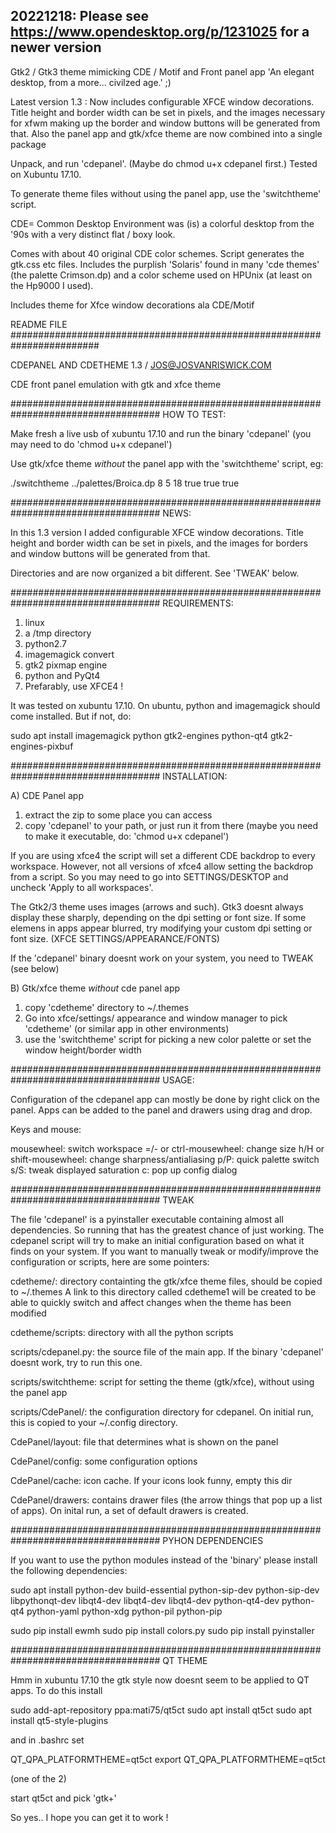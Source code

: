 20221218: Please see https://www.opendesktop.org/p/1231025 for a newer version
--------------------------------------------------------------------------------------------------


Gtk2 / Gtk3 theme mimicking CDE / Motif and Front panel app
'An elegant desktop, from a more... civilzed age.' ;)

Latest version 1.3 : Now includes configurable XFCE window decorations. Title height and border width can be set in pixels, and the images necessary for xfwm making up the border and window buttons will be generated from that. Also the panel app and gtk/xfce theme are now combined into a single package

Unpack, and run 'cdepanel'. (Maybe do chmod u+x cdepanel first.)
Tested on Xubuntu 17.10.

To generate theme files without using the panel app, use the 'switchtheme' script.



CDE= Common Desktop Environment was (is) a colorful desktop from the '90s with a very distinct flat / boxy look.

Comes with about 40 original CDE color schemes. Script generates the gtk.css etc files. Includes the purplish 'Solaris' found in many 'cde themes' (the palette Crimson.dp) and a color scheme used on HPUnix (at least on the Hp9000 I used).

Includes theme for Xfce window decorations ala CDE/Motif



README FILE ########################################################################

CDEPANEL AND CDETHEME 1.3 / JOS@JOSVANRISWICK.COM

CDE front panel emulation with gtk and xfce theme

###################################################################################
HOW TO TEST:

Make fresh a live usb of xubuntu 17.10 and run the binary 'cdepanel'
(you may need to do 'chmod u+x cdepanel')

Use gtk/xfce theme *without* the panel app with the 'switchtheme' script, eg:

./switchtheme ../palettes/Broica.dp 8 5 18 true true true

###################################################################################
NEWS:

In this 1.3 version I added configurable XFCE window decorations. Title height
and border width can be set in pixels, and the images for borders and window
buttons will be generated from that.

Directories and are now organized a bit different. See 'TWEAK' below.

###################################################################################
REQUIREMENTS:

1) linux
2) a /tmp directory
3) python2.7
4) imagemagick convert
5) gtk2 pixmap engine
6) python and PyQt4
7) Prefarably, use XFCE4 !

It was tested on xubuntu 17.10. On ubuntu,
python and imagemagick should come installed. But if not, do:

sudo apt install imagemagick python gtk2-engines python-qt4 gtk2-engines-pixbuf

###################################################################################
INSTALLATION:

A) CDE Panel app

1) extract the zip to some place you can access
2) copy 'cdepanel' to your path, or just run it from there
(maybe you need to make it executable, do: 'chmod u+x cdepanel')

If you are using xfce4 the script will set a different CDE
backdrop to every workspace. However, not all versions of xfce4 allow
setting the backdrop from a script. So you may need to go into
SETTINGS/DESKTOP and uncheck 'Apply to all workspaces'.

The Gtk2/3 theme uses images (arrows and such). Gtk3 doesnt always display
these sharply, depending on the dpi setting or font size. If some elemens
in apps appear blurred, try modifying your custom dpi setting or font
size. (XFCE SETTINGS/APPEARANCE/FONTS)

If the 'cdepanel' binary doesnt work on your system, you need to TWEAK (see below)

B) Gtk/xfce theme *without* cde panel app

1) copy 'cdetheme' directory to ~/.themes
2) Go into xfce/settings/ appearance and window manager to pick 'cdetheme'
(or similar app in other environments)
3) use the 'switchtheme' script for picking a new color palette or set the
window height/border width

###################################################################################
USAGE:

Configuration of the cdepanel app can mostly be done by right click on the panel.
Apps can be added to the panel and drawers using drag and drop.

Keys and mouse:

mousewheel: switch workspace
=/- or ctrl-mousewheel: change size
h/H or shift-mousewheel: change sharpness/antialiasing
p/P: quick palette switch
s/S: tweak displayed saturation
c: pop up config dialog

###################################################################################
TWEAK

The file 'cdepanel' is a pyinstaller executable containing almost all
dependencies. So running that has the greatest chance of just working. The
cdepanel script will try to make an initial configuration based on what it
finds on your system. If you want to manually tweak or modify/improve the
configuration or scripts, here are some pointers:

cdetheme/: directory containting the gtk/xfce theme files, should be copied to
~/.themes A link to this directory called cdetheme1 will be created to be able
to quickly switch and affect changes when the theme has been modified

cdetheme/scripts: directory with all the python scripts

scripts/cdepanel.py: the source file of the main app. If the binary 'cdepanel'
doesnt work, try to run this one.

scripts/switchtheme: script for setting the theme (gtk/xfce), without using the
panel app

scripts/CdePanel/: the configuration directory for cdepanel. On initial run,
this is copied to your ~/.config directory.

CdePanel/layout: file that determines what is shown on the panel

CdePanel/config: some configuration options

CdePanel/cache: icon cache. If your icons look funny, empty this dir

CdePanel/drawers: contains drawer files (the arrow things that pop up a list of
apps). On inital run, a set of default drawers is created.

###################################################################################
PYHON DEPENDENCIES

If you want to use the python modules instead of the 'binary' please install
the following dependencies:

sudo apt install python-dev build-essential python-sip-dev python-sip-dev libpythonqt-dev libqt4-dev libqt4-dev libqt4-dev python-qt4-dev python-qt4 python-yaml python-xdg python-pil python-pip

sudo pip install ewmh
sudo pip install colors.py
sudo pip install pyinstaller

###################################################################################
QT THEME

Hmm in xubuntu 17.10 the gtk style now doesnt seem to be applied to QT apps. To do this install

sudo add-apt-repository ppa:mati75/qt5ct
sudo apt install qt5ct
sudo apt install qt5-style-plugins

and in .bashrc set

QT_QPA_PLATFORMTHEME=qt5ct
export QT_QPA_PLATFORMTHEME=qt5ct

(one of the 2)

start qt5ct and pick 'gtk+'



So yes.. I hope you can get it to work !
